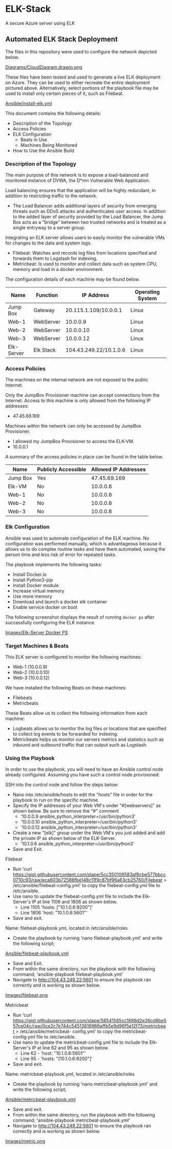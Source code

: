 # ELK-Stack
A secure Azure server using ELK
## Automated ELK Stack Deployment

The files in this repository were used to configure the network depicted below.

[Diagrams/CloudDiagram.drawio.png](https://github.com/hahncore/ELK-Stack/blob/7eff5256a7fe0f0cdeca18d2db0b5f47f8cc9ad0/Diagrams/CloudDiagram.drawio.png)

These files have been tested and used to generate a live ELK deployment on Azure. They can be used to either recreate the entire deployment pictured above. Alternatively, select portions of the playbook file may be used to install only certain pieces of it, such as Filebeat.

[Ansible/install-elk.yml](https://github.com/hahncore/ELK-Stack/blob/4c151d48007ffa3c11cada7d141e829f2f563324/Ansible/install-elk.yml)

This document contains the following details:
- Description of the Topology
- Access Policies
- ELK Configuration
  - Beats in Use
  - Machines Being Monitored
- How to Use the Ansible Build

### Description of the Topology

The main purpose of this network is to expose a load-balanced and monitored instance of DVWA, the D*mn Vulnerable Web Application.

Load balancing ensures that the application will be highly redundant, in addition to restricting traffic to the network.
- The Load Balancer adds additional layers of security from emerging threats such as DDoS attacks and authenticates user access. In addition to the added layer of security         provided by the Load Balancer, the Jump Box acts as a "bridge" between two trusted networks and is treated as a single entryway to a server group.

Integrating an ELK server allows users to easily monitor the vulnerable VMs for changes to the data and system logs.
- Filebeat: Watches and records log files from locations specified and forwards them to Logstash for indexing.
- Metricbeat: Is used to monitor and collect data such as system CPU, memory and load in a docker environment.

The configuration details of each machine may be found below.

| Name      | Function  |       IP Address       | Operating System |
|-----------|-----------|------------------------|------------------|
| Jump Box  | Gateway   | 20.115.1.109/10.0.0.1  |      Linux       |
| Web-1     | WebServer |        10.0.0.9        |      Linux       |
| Web-2     | WebServer |        10.0.0.10       |      Linux       |
| Web-3     | WebServer |        10.0.0.12       |      Linux       |
| Elk-Server| Elk Stack | 104.43.249.22/10.1.0.6 |      Linux       |

### Access Policies

The machines on the internal network are not exposed to the public Internet.

Only the JumpBox Provisioner machine can accept connections from the Internet. Access to this machine is only allowed from the following IP addresses:
- 47.45.69.169

Machines within the network can only be accessed by JumpBox Provisioner.
- I allowed my JumpBox Provisioner to access the ELK-VM.
- 10.0.0.1

A summary of the access policies in place can be found in the table below.

| Name     | Publicly Accessible | Allowed IP Addresses |
|----------|---------------------|----------------------|
| Jump Box |         Yes         |     47.45.69.169     |
|  Elk-VM  |         No          |       10.0.0.8       |
|   Web-1  |         No          |       10.0.0.8       |
|   Web-2  |         No          |       10.0.0.8       |
|   Web-3  |         No          |       10.0.0.8       |


### Elk Configuration

Ansible was used to automate configuration of the ELK machine. No configuration was performed manually, which is advantageous because it allows us to do complex routine tasks and have them automated, saving the person time and less risk of error for repeated tasks.

The playbook implements the following tasks:
- Install Docker.io
- Install Python3-pip
- Install Docker module
- Increase virtual memory
- Use more memory
- Download and launch a docker elk container
- Enable service docker on boot

The following screenshot displays the result of running `docker ps` after successfully configuring the ELK instance.

[Images/Elk-Server Docker PS](https://github.com/hahncore/ELK-Stack/blob/6c87af561b2242440b3f6bb0be31ad721a1571b3/Images/Elk-Server%20Docker%20PS.PNG)

### Target Machines & Beats
This ELK server is configured to monitor the following machines:
- Web-1 (10.0.0.9)
- Web-2 (10.0.0.10)
- Web-3 (10.0.0.12)

We have installed the following Beats on these machines:
- Filebeats
- Metricbeats

These Beats allow us to collect the following information from each machine:
- Logbeats allows us to monitor the log files or locations that are specified to collect log events to be forwarded for indexing.
- Metricbeats helps us monitor our servers metrics and statistics such as inbound and outbound traffic that can output such as Logstash.

### Using the Playbook

In order to use the playbook, you will need to have an Ansible control node already configured. Assuming you have such a control node provisioned:

SSH into the control node and follow the steps below:
- Nano into /etc/ansible/hosts to edit the "hosts" file in order for the playbook to run on the specific machine.
- Specify the IP addresses of your Web VM's under "#[webservers]" as shown below. Be sure to remove the "#" comment
  - '10.0.0.9 ansible_python_interpreter=/usr/bin/python3'
  - '10.0.0.10 ansible_python_interpreter=/usr/bin/python3'
  - '10.0.0.12 ansible_python_interpreter=/usr/bin/python3'
- Create a new "[elk]" group under the  Web VM's you just added and add the private IP as shown below of the ELK-Server.
  - '10.1.0.6 ansible_python_interpreter=/usr/bin/python3'
- Save and Exit.

Filebeat
- Run 'curl https://gist.githubusercontent.com/slape/5cc350109583af6cbe577bbcc0710c93/raw/eca603b72586fbe148c11f9c87bf96a63cb25760/Filebeat > /etc/ansible/filebeat-config.yml' to copy the filebeat-config.yml file to /etc/ansible.
- Use nano to update the filebeat-config.yml file to include the Elk-Server's IP at line 1106 and 1806 as shown below.
  - Line 1105 'hosts: ["10.1.0.6:9200"]'
  - Line 1806 'host: "10.1.0.6:5601"'
- Save and exit.

Name: filebeat-playbook.yml, located in /etc/ansible/roles
- Create the playbook by running 'nano filebeat-playbook.yml' and write the following script;

[Ansible/filebeat-playbook.yml](https://github.com/hahncore/ELK-Stack/blob/d746d38ac82030add2dc741592289a9bb2e4437a/Ansible/filebeat-playbook.yml)

 - Save and Exit.
 - From within the same directory, run the playbook with the following command; 'ansible-playbook filebeat-playbook.yml'
 - Navigate to http://104.43.249.22:5601 to ensure the playbook ran correctly and is working as shown below.

[Images/filebeat.png](https://github.com/hahncore/ELK-Stack/blob/3a2d9111d8b357ed3ea92c27613c30e7f765c5bf/Images/filebeat.PNG)

Metricbeat
- Run 'curl https://gist.githubusercontent.com/slape/58541585cc1886d2e26cd8be557ce04c/raw/0ce2c7e744c54513616966affb5e9d96f5e12f73/metricbeat > /etc/ansible/metricbeat-    config.yml' to copy the metricbeat-config.yml file to /etc/ansible.
- Use nano to update the metricbeat-config.yml file to include the Elk-Server's IP at line 62 and 95 as shown below.
  - Line 62 - 'host: "10.1.0.6:5601"'
  - Line 95 - 'hosts: "[10.1.0.6:9200"]'
- Save and exit.

Name: metricbeat-playbook.yml, located in /etc/ansible/roles
- Create the playbook by running 'nano metricbeat-playbook.yml' and write the following script;

[Ansible/metricbeat-playbook.yml](https://github.com/hahncore/ELK-Stack/blob/d746d38ac82030add2dc741592289a9bb2e4437a/Ansible/metricbeat-playbook.yml)

- Save and exit.
- From within the same directory, run the playbook with the following command; 'ansible-playbook metricbeat-playbook.yml'
- Navigate to http://104.43.249.22:5601 to ensure the playbook ran correctly and is working as shown below.

[Images/metric.png](https://github.com/hahncore/ELK-Stack/blob/3a2d9111d8b357ed3ea92c27613c30e7f765c5bf/Images/metric.PNG)
